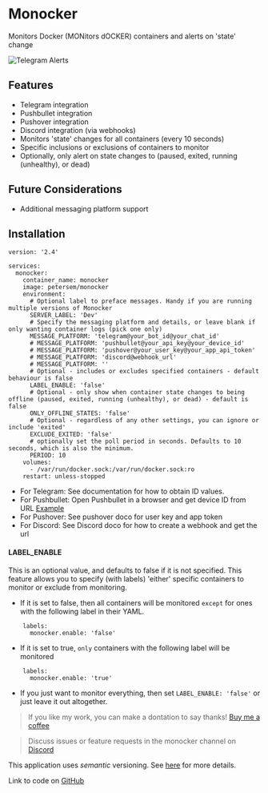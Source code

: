 # Monocker
Monitors Docker (MONitors dOCKER) containers and alerts on 'state' change

![Telegram Alerts](https://raw.githubusercontent.com/petersem/monocker/master/doco/telegram.PNG)

## Features
- Telegram integration
- Pushbullet integration
- Pushover integration
- Discord integration (via webhooks)
- Monitors 'state' changes for all containers (every 10 seconds)
- Specific inclusions or exclusions of containers to monitor
- Optionally, only alert on state changes to (paused, exited, running (unhealthy), or dead)

## Future Considerations
- Additional messaging platform support

## Installation
```ya
version: '2.4'

services:
  monocker:
    container_name: monocker
    image: petersem/monocker
    environment:
      # Optional label to preface messages. Handy if you are running multiple versions of Monocker
      SERVER_LABEL: 'Dev'
      # Specify the messaging platform and details, or leave blank if only wanting container logs (pick one only)
      MESSAGE_PLATFORM: 'telegram@your_bot_id@your_chat_id'
      # MESSAGE_PLATFORM: 'pushbullet@your_api_key@your_device_id'
      # MESSAGE_PLATFORM: 'pushover@your_user_key@your_app_api_token'
      # MESSAGE_PLATFORM: 'discord@webhook_url'
      # MESSAGE_PLATFORM: ''
      # Optional - includes or excludes specified containers - default behaviour is false
      LABEL_ENABLE: 'false'
      # Optional - only show when container state changes to being offline (paused, exited, running (unhealthy), or dead) - default is false
      ONLY_OFFLINE_STATES: 'false'
      # Optional - regardless of any other settings, you can ignore or include 'exited'
      EXCLUDE_EXITED: 'false'      
      # optionally set the poll period in seconds. Defaults to 10 seconds, which is also the minimum. 
      PERIOD: 10
    volumes:
      - /var/run/docker.sock:/var/run/docker.sock:ro
    restart: unless-stopped
```
- For Telegram: See documentation for how to obtain ID values. 
- For Pushbullet: Open Pushbullet in a browser and get device ID from URL [Example](https://raw.githubusercontent.com/petersem/monocker/master/doco/pbdeviceid.PNG)
- For Pushover: See pushover doco for user key and app token
- For Discord: See Discord doco for how to create a webhook and get the url

#### LABEL_ENABLE
This is an optional value, and defaults to false if it is not specified. This feature allows you to specify (with labels) 'either' specific containers to monitor or exclude from monitoring. 
- If it is set to false, then all containers will be monitored `except` for ones with the following label in their YAML.
```ya
    labels:
      monocker.enable: 'false'
```
- If it is set to true, `only` containers with the following label will be monitored
```ya
    labels:
      monocker.enable: 'true'
```
- If you just want to monitor everything, then set `LABEL_ENABLE: 'false'` or just leave it out altogether.


> If you like my work, you can make a dontation to say thanks! [Buy me a coffee](https://www.paypal.com/paypalme/thanksmp)


> Discuss issues or feature requests in the monocker channel on [Discord](https://discord.gg/NcKJTKN9yP)

This application uses *semantic* versioning. See [here](https://semver.org/) for more details. 

Link to code on [GitHub](https://github.com/petersem/monocker)
